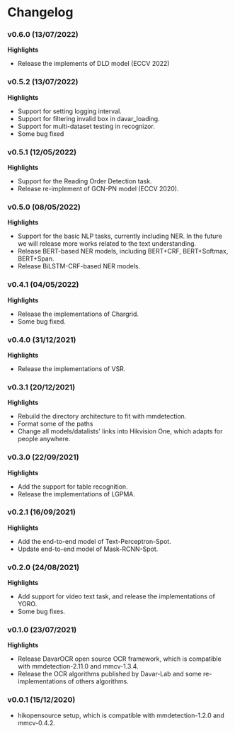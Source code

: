 # Changelog

### v0.6.0  (13/07/2022)

**Highlights**

- Release the implements of DLD model (ECCV 2022)


### v0.5.2  (13/07/2022)

**Highlights**

- Support for setting logging interval.
- Support for filtering invalid box in davar_loading.
- Support for multi-dataset testing in recognizor.
- Some bug fixed 


### v0.5.1  (12/05/2022)

**Highlights**

- Support for the Reading Order Detection task.
- Release re-implement of GCN-PN model (ECCV 2020).

### v0.5.0  (08/05/2022)

**Highlights**

- Support for the basic NLP tasks, currently including NER. In the future we will release more works related to the text understanding.
- Release BERT-based NER models, including BERT+CRF, BERT+Softmax, BERT+Span.
- Release BiLSTM-CRF-based NER models.

### v0.4.1  (04/05/2022)

**Highlights**

- Release the implementations of Chargrid.
- Some bug fixed.

### v0.4.0  (31/12/2021)

**Highlights**

- Release the implementations of VSR.

### v0.3.1  (20/12/2021)

**Highlights**

- Rebuild the directory architecture to fit with mmdetection.
- Format some of the paths
- Change all models/datalists' links into Hikvision One, which adapts for people anywhere. 


### v0.3.0  (22/09/2021)

**Highlights**

- Add the support for table recognition.
- Release the implementations of LGPMA.


### v0.2.1  (16/09/2021)

**Highlights**

- Add the end-to-end model of Text-Perceptron-Spot.
- Update end-to-end model of Mask-RCNN-Spot.

### v0.2.0  (24/08/2021)

**Highlights**

- Add support for video text task, and release the implementations of YORO.
- Some bug fixes.

### v0.1.0  (23/07/2021)

**Highlights**

- Release DavarOCR open source OCR framework, which is compatible with mmdetection-2.11.0 and mmcv-1.3.4.
- Release the OCR algorithms published by Davar-Lab and some re-implementations of others algorithms.

### v0.0.1  (15/12/2020)

- hikopensource setup, which is compatible with mmdetection-1.2.0 and mmcv-0.4.2. 